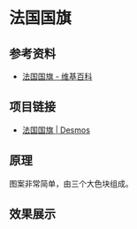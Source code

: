 # 法国国旗

## 参考资料

- [法国国旗 - 维基百科](https://zh.wikipedia.org/wiki/法国国旗)

## 项目链接

- [法国国旗 | Desmos](https://www.desmos.com/calculator/e6hr6rngfp)

## 原理

图案非常简单，由三个大色块组成。

## 效果展示

<IframeWindow url="https://www.desmos.com/calculator/e6hr6rngfp?embed" />
